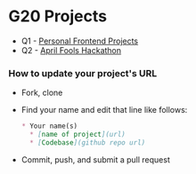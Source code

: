 # G20 Projects

* Q1 - [Personal Frontend Projects](./q1-personal-frontend.md)
* Q2 - [April Fools Hackathon](./q2-fools-hackathon.md)

### How to update your project's URL

* Fork, clone
* Find your name and edit that line like follows:

  ```md
  * Your name(s)
    * [name of project](url)
    * [Codebase](github repo url)
  ```

* Commit, push, and submit a pull request
